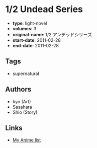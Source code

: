 # 1/2 Undead Series

-   **type**: light-novel
-   **volumes**: 3
-   **original-name**: 1/2 アンデッドシリーズ
-   **start-date**: 2011-02-28
-   **end-date**: 2011-02-28

## Tags

-   supernatural

## Authors

-   kyo (Art)
-   Sasahara
-   Shio (Story)

## Links

-   [My Anime list](https://myanimelist.net/manga/64111/1_2_Undead_Series)
